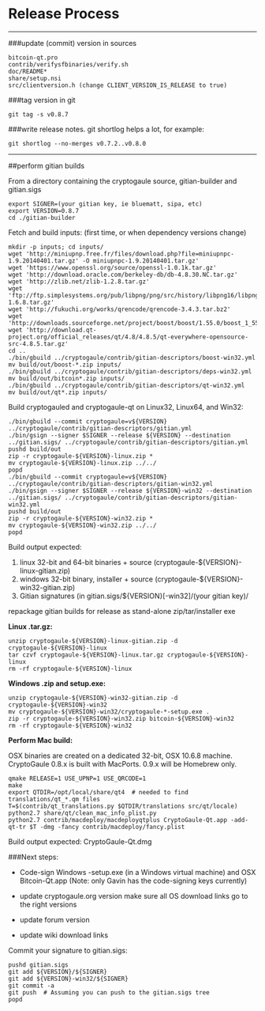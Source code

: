 Release Process
====================

* * *

###update (commit) version in sources


	bitcoin-qt.pro
	contrib/verifysfbinaries/verify.sh
	doc/README*
	share/setup.nsi
	src/clientversion.h (change CLIENT_VERSION_IS_RELEASE to true)

###tag version in git

	git tag -s v0.8.7

###write release notes. git shortlog helps a lot, for example:

	git shortlog --no-merges v0.7.2..v0.8.0

* * *

##perform gitian builds

 From a directory containing the cryptogaule source, gitian-builder and gitian.sigs
  
	export SIGNER=(your gitian key, ie bluematt, sipa, etc)
	export VERSION=0.8.7
	cd ./gitian-builder

 Fetch and build inputs: (first time, or when dependency versions change)

	mkdir -p inputs; cd inputs/
	wget 'http://miniupnp.free.fr/files/download.php?file=miniupnpc-1.9.20140401.tar.gz' -O miniupnpc-1.9.20140401.tar.gz'
	wget 'https://www.openssl.org/source/openssl-1.0.1k.tar.gz'
	wget 'http://download.oracle.com/berkeley-db/db-4.8.30.NC.tar.gz'
	wget 'http://zlib.net/zlib-1.2.8.tar.gz'
	wget 'ftp://ftp.simplesystems.org/pub/libpng/png/src/history/libpng16/libpng-1.6.8.tar.gz'
	wget 'http://fukuchi.org/works/qrencode/qrencode-3.4.3.tar.bz2'
	wget 'http://downloads.sourceforge.net/project/boost/boost/1.55.0/boost_1_55_0.tar.bz2'
	wget 'http://download.qt-project.org/official_releases/qt/4.8/4.8.5/qt-everywhere-opensource-src-4.8.5.tar.gz'
	cd ..
	./bin/gbuild ../cryptogaule/contrib/gitian-descriptors/boost-win32.yml
	mv build/out/boost-*.zip inputs/
	./bin/gbuild ../cryptogaule/contrib/gitian-descriptors/deps-win32.yml
	mv build/out/bitcoin*.zip inputs/
	./bin/gbuild ../cryptogaule/contrib/gitian-descriptors/qt-win32.yml
	mv build/out/qt*.zip inputs/

 Build cryptogauled and cryptogaule-qt on Linux32, Linux64, and Win32:
  
	./bin/gbuild --commit cryptogaule=v${VERSION} ../cryptogaule/contrib/gitian-descriptors/gitian.yml
	./bin/gsign --signer $SIGNER --release ${VERSION} --destination ../gitian.sigs/ ../cryptogaule/contrib/gitian-descriptors/gitian.yml
	pushd build/out
	zip -r cryptogaule-${VERSION}-linux.zip *
	mv cryptogaule-${VERSION}-linux.zip ../../
	popd
	./bin/gbuild --commit cryptogaule=v${VERSION} ../cryptogaule/contrib/gitian-descriptors/gitian-win32.yml
	./bin/gsign --signer $SIGNER --release ${VERSION}-win32 --destination ../gitian.sigs/ ../cryptogaule/contrib/gitian-descriptors/gitian-win32.yml
	pushd build/out
	zip -r cryptogaule-${VERSION}-win32.zip *
	mv cryptogaule-${VERSION}-win32.zip ../../
	popd

  Build output expected:

  1. linux 32-bit and 64-bit binaries + source (cryptogaule-${VERSION}-linux-gitian.zip)
  2. windows 32-bit binary, installer + source (cryptogaule-${VERSION}-win32-gitian.zip)
  3. Gitian signatures (in gitian.sigs/${VERSION}[-win32]/(your gitian key)/

repackage gitian builds for release as stand-alone zip/tar/installer exe

**Linux .tar.gz:**

	unzip cryptogaule-${VERSION}-linux-gitian.zip -d cryptogaule-${VERSION}-linux
	tar czvf cryptogaule-${VERSION}-linux.tar.gz cryptogaule-${VERSION}-linux
	rm -rf cryptogaule-${VERSION}-linux

**Windows .zip and setup.exe:**

	unzip cryptogaule-${VERSION}-win32-gitian.zip -d cryptogaule-${VERSION}-win32
	mv cryptogaule-${VERSION}-win32/cryptogaule-*-setup.exe .
	zip -r cryptogaule-${VERSION}-win32.zip bitcoin-${VERSION}-win32
	rm -rf cryptogaule-${VERSION}-win32

**Perform Mac build:**

  OSX binaries are created on a dedicated 32-bit, OSX 10.6.8 machine.
  CryptoGaule 0.8.x is built with MacPorts.  0.9.x will be Homebrew only.

	qmake RELEASE=1 USE_UPNP=1 USE_QRCODE=1
	make
	export QTDIR=/opt/local/share/qt4  # needed to find translations/qt_*.qm files
	T=$(contrib/qt_translations.py $QTDIR/translations src/qt/locale)
	python2.7 share/qt/clean_mac_info_plist.py
	python2.7 contrib/macdeploy/macdeployqtplus CryptoGaule-Qt.app -add-qt-tr $T -dmg -fancy contrib/macdeploy/fancy.plist

 Build output expected: CryptoGaule-Qt.dmg

###Next steps:

* Code-sign Windows -setup.exe (in a Windows virtual machine) and
  OSX Bitcoin-Qt.app (Note: only Gavin has the code-signing keys currently)

* update cryptogaule.org version
  make sure all OS download links go to the right versions

* update forum version

* update wiki download links

Commit your signature to gitian.sigs:

	pushd gitian.sigs
	git add ${VERSION}/${SIGNER}
	git add ${VERSION}-win32/${SIGNER}
	git commit -a
	git push  # Assuming you can push to the gitian.sigs tree
	popd

